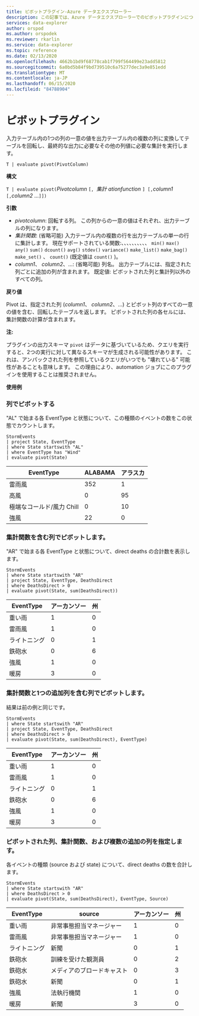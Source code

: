 ```yaml
---
title: ピボットプラグイン-Azure データエクスプローラー
description: この記事では、Azure データエクスプローラーでのピボットプラグインについて説明します。
services: data-explorer
author: orspod
ms.author: orspodek
ms.reviewer: rkarlin
ms.service: data-explorer
ms.topic: reference
ms.date: 02/13/2020
ms.openlocfilehash: 4662b1bd9f68778cab1f799f564499e23add5812
ms.sourcegitcommit: 6a0bd5b84f9bd739510c6a75277dec3a9e851edd
ms.translationtype: MT
ms.contentlocale: ja-JP
ms.lasthandoff: 06/15/2020
ms.locfileid: "84788904"
---
```

# <a name="pivot-plugin"></a>ピボットプラグイン

入力テーブル内の1つの列の一意の値を出力テーブル内の複数の列に変換してテーブルを回転し、最終的な出力に必要なその他の列値に必要な集計を実行します。

```kusto
T | evaluate pivot(PivotColumn)
```

**構文**

`T | evaluate pivot(`*Pivotcolumn* `[, `*集計 ationfunction* `] [,`*column1* `[,`*column2* ...`]])`

**引数**

* *pivotcolumn*: 回転する列。 この列からの一意の値はそれぞれ、出力テーブルの列になります。
* *集計関数*: (省略可能) 入力テーブル内の複数の行を出力テーブルの単一の行に集計します。 現在サポートされている関数:、、、、、、、、、、 `min()` `max()` `any()` `sum()` `dcount()` `avg()` `stdev()` `variance()` `make_list()` `make_bag()` `make_set()` 、 `count()` (既定値は `count()` )。
* *column1*、 *column2*、...: (省略可能) 列名。 出力テーブルには、指定された列ごとに追加の列が含まれます。 既定値: ピボットされた列と集計列以外のすべての列。

**戻り値**

Pivot は、指定された列 (*column1*、 *column2*、...) とピボット列のすべての一意の値を含む、回転したテーブルを返します。 ピボットされた列の各セルには、集計関数の計算が含まれます。

**注:**

プラグインの出力スキーマ `pivot` はデータに基づいているため、クエリを実行すると、2つの実行に対して異なるスキーマが生成される可能性があります。 これは、アンパックされた列を参照しているクエリがいつでも "壊れている" 可能性があることも意味します。 この理由により、automation ジョブにこのプラグインを使用することは推奨されません。

**使用例**

### <a name="pivot-by-a-column"></a>列でピボットする

"AL" で始まる各 EventType と状態について、この種類のイベントの数をこの状態でカウントします。

<!-- csl: https://help.kusto.windows.net:443/Samples -->
```kusto
StormEvents
| project State, EventType 
| where State startswith "AL" 
| where EventType has "Wind" 
| evaluate pivot(State)
```

|EventType|ALABAMA|アラスカ|
|---|---|---|
|雷雨風|352|1|
|高風|0|95|
|極端なコールド/風力 Chill|0|10|
|強風|22|0|


### <a name="pivot-by-a-column-with-aggregation-function"></a>集計関数を含む列でピボットします。

"AR" で始まる各 EventType と状態について、direct deaths の合計数を表示します。

<!-- csl: https://help.kusto.windows.net:443/Samples -->
```kusto
StormEvents 
| where State startswith "AR" 
| project State, EventType, DeathsDirect 
| where DeathsDirect > 0
| evaluate pivot(State, sum(DeathsDirect))
```

|EventType|アーカンソー|州|
|---|---|---|
|重い雨|1|0|
|雷雨風|1|0|
|ライトニング|0|1|
|鉄砲水|0|6|
|強風|1|0|
|暖房|3|0|


### <a name="pivot-by-a-column-with-aggregation-function-and-a-single-additional-column"></a>集計関数と1つの追加列を含む列でピボットします。

結果は前の例と同じです。

<!-- csl: https://help.kusto.windows.net:443/Samples -->
```kusto
StormEvents 
| where State startswith "AR" 
| project State, EventType, DeathsDirect 
| where DeathsDirect > 0
| evaluate pivot(State, sum(DeathsDirect), EventType)
```

|EventType|アーカンソー|州|
|---|---|---|
|重い雨|1|0|
|雷雨風|1|0|
|ライトニング|0|1|
|鉄砲水|0|6|
|強風|1|0|
|暖房|3|0|


### <a name="specify-the-pivoted-column-aggregation-function-and-multiple-additional-columns"></a>ピボットされた列、集計関数、および複数の追加の列を指定します。

各イベントの種類 (source および state) について、direct deaths の数を合計します。

<!-- csl: https://help.kusto.windows.net:443/Samples -->
```kusto
StormEvents 
| where State startswith "AR" 
| where DeathsDirect > 0
| evaluate pivot(State, sum(DeathsDirect), EventType, Source)
```

|EventType|source|アーカンソー|州|
|---|---|---|---|
|重い雨|非常事態担当マネージャー|1|0|
|雷雨風|非常事態担当マネージャー|1|0|
|ライトニング|新聞|0|1|
|鉄砲水|訓練を受けた観測員|0|2|
|鉄砲水|メディアのブロードキャスト|0|3|
|鉄砲水|新聞|0|1|
|強風|法執行機関|1|0|
|暖房|新聞|3|0|
